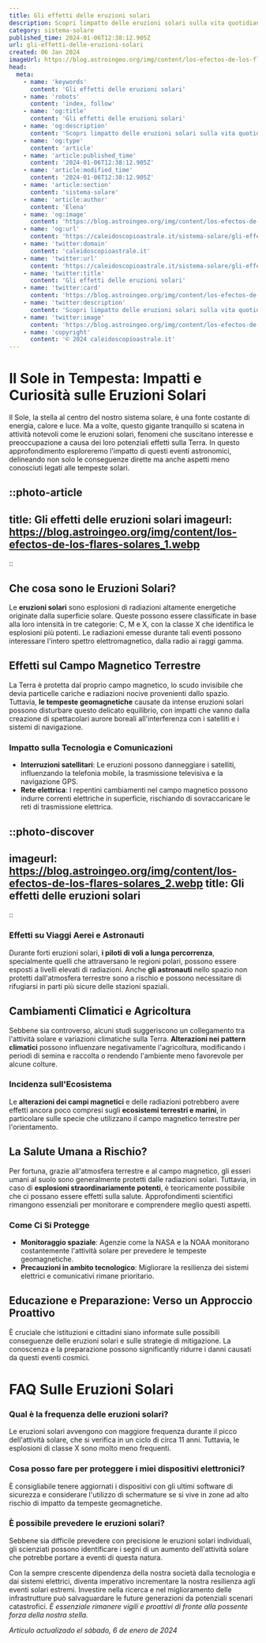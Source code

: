 ```yaml
---
title: Gli effetti delle eruzioni solari
description: Scopri limpatto delle eruzioni solari sulla vita quotidiana e la tecnologia in Italia. Approfondimenti unici e consigli desperti.
category: sistema-solare
published_time: 2024-01-06T12:38:12.905Z
url: gli-effetti-delle-eruzioni-solari
created: 06 Jan 2024
imageUrl: https://blog.astroingeo.org/img/content/los-efectos-de-los-flares-solares_1.webp
head:
  meta:
    - name: 'keywords'
      content: 'Gli effetti delle eruzioni solari'
    - name: 'robots'
      content: 'index, follow'
    - name: 'og:title'
      content: 'Gli effetti delle eruzioni solari'
    - name: 'og:description'
      content: 'Scopri limpatto delle eruzioni solari sulla vita quotidiana e la tecnologia in Italia. Approfondimenti unici e consigli desperti.'
    - name: 'og:type'
      content: 'article'
    - name: 'article:published_time'
      content: '2024-01-06T12:38:12.905Z'
    - name: 'article:modified_time'
      content: '2024-01-06T12:38:12.905Z'
    - name: 'article:section'
      content: 'sistema-solare'
    - name: 'article:author'
      content: 'Elena'
    - name: 'og:image'
      content: 'https://blog.astroingeo.org/img/content/los-efectos-de-los-flares-solares_1.webp'
    - name: 'og:url'
      content: 'https://caleidoscopioastrale.it/sistema-solare/gli-effetti-delle-eruzioni-solari'
    - name: 'twitter:domain'
      content: 'caleidoscopioastrale.it'
    - name: 'twitter:url'
      content: 'https://caleidoscopioastrale.it/sistema-solare/gli-effetti-delle-eruzioni-solari'
    - name: 'twitter:title'
      content: 'Gli effetti delle eruzioni solari'
    - name: 'twitter:card'
      content: 'https://blog.astroingeo.org/img/content/los-efectos-de-los-flares-solares_1.webp'
    - name: 'twitter:description'
      content: 'Scopri limpatto delle eruzioni solari sulla vita quotidiana e la tecnologia in Italia. Approfondimenti unici e consigli desperti.'
    - name: 'twitter:image'
      content: 'https://blog.astroingeo.org/img/content/los-efectos-de-los-flares-solares_1.webp'
    - name: 'copyright'
      content: '© 2024 caleidoscopioastrale.it'
---
```

# Il Sole in Tempesta: Impatti e Curiosità sulle Eruzioni Solari

Il Sole, la stella al centro del nostro sistema solare, è una fonte costante di energia, calore e luce. Ma a volte, questo gigante tranquillo si scatena in attività notevoli come le eruzioni solari, fenomeni che suscitano interesse e preoccupazione a causa dei loro potenziali effetti sulla Terra. In questo approfondimento esploreremo l'impatto di questi eventi astronomici, delineando non solo le conseguenze dirette ma anche aspetti meno conosciuti legati alle tempeste solari.

::photo-article
---
title: Gli effetti delle eruzioni solari
imageurl: https://blog.astroingeo.org/img/content/los-efectos-de-los-flares-solares_1.webp
---
::

## Che cosa sono le Eruzioni Solari?

Le **eruzioni solari** sono esplosioni di radiazioni altamente energetiche originate dalla superficie solare. Queste possono essere classificate in base alla loro intensità in tre categorie: C, M e X, con la classe X che identifica le esplosioni più potenti. Le radiazioni emesse durante tali eventi possono interessare l'intero spettro elettromagnetico, dalla radio ai raggi gamma.

## Effetti sul Campo Magnetico Terrestre

La Terra è protetta dal proprio campo magnetico, lo scudo invisibile che devia particelle cariche e radiazioni nocive provenienti dallo spazio. Tuttavia, **le tempeste geomagnetiche** causate da intense eruzioni solari possono disturbare questo delicato equilibrio, con impatti che vanno dalla creazione di spettacolari aurore boreali all'interferenza con i satelliti e i sistemi di navigazione.

### Impatto sulla Tecnologia e Comunicazioni

- **Interruzioni satellitari**: Le eruzioni possono danneggiare i satelliti, influenzando la telefonia mobile, la trasmissione televisiva e la navigazione GPS.
- **Rete elettrica**: I repentini cambiamenti nel campo magnetico possono indurre correnti elettriche in superficie, rischiando di sovraccaricare le reti di trasmissione elettrica.

::photo-discover
---
imageurl: https://blog.astroingeo.org/img/content/los-efectos-de-los-flares-solares_2.webp
title: Gli effetti delle eruzioni solari
---
::

### Effetti su Viaggi Aerei e Astronauti

Durante forti eruzioni solari, **i piloti di voli a lunga percorrenza**, specialmente quelli che attraversano le regioni polari, possono essere esposti a livelli elevati di radiazioni. Anche **gli astronauti** nello spazio non protetti dall'atmosfera terrestre sono a rischio e possono necessitare di rifugiarsi in parti più sicure delle stazioni spaziali.

## Cambiamenti Climatici e Agricoltura

Sebbene sia controverso, alcuni studi suggeriscono un collegamento tra l'attività solare e variazioni climatiche sulla Terra. **Alterazioni nei pattern climatici** possono influenzare negativamente l'agricoltura, modificando i periodi di semina e raccolta o rendendo l'ambiente meno favorevole per alcune colture.

### Incidenza sull'Ecosistema

Le **alterazioni dei campi magnetici** e delle radiazioni potrebbero avere effetti ancora poco compresi sugli **ecosistemi terrestri e marini**, in particolare sulle specie che utilizzano il campo magnetico terrestre per l'orientamento.

## La Salute Umana a Rischio?

Per fortuna, grazie all'atmosfera terrestre e al campo magnetico, gli esseri umani al suolo sono generalmente protetti dalle radiazioni solari. Tuttavia, in caso di **esplosioni straordinariamente potenti**, è teoricamente possibile che ci possano essere effetti sulla salute. Approfondimenti scientifici rimangono essenziali per monitorare e comprendere meglio questi aspetti.

### Come Ci Si Protegge

- **Monitoraggio spaziale**: Agenzie come la NASA e la NOAA monitorano costantemente l'attività solare per prevedere le tempeste geomagnetiche.
- **Precauzioni in ambito tecnologico**: Migliorare la resilienza dei sistemi elettrici e comunicativi rimane prioritario.

## Educazione e Preparazione: Verso un Approccio Proattivo

È cruciale che istituzioni e cittadini siano informate sulle possibili conseguenze delle eruzioni solari e sulle strategie di mitigazione. La conoscenza e la preparazione possono significantly ridurre i danni causati da questi eventi cosmici.

# FAQ Sulle Eruzioni Solari

### Qual è la frequenza delle eruzioni solari?

Le eruzioni solari avvengono con maggiore frequenza durante il picco dell'attività solare, che si verifica in un ciclo di circa 11 anni. Tuttavia, le esplosioni di classe X sono molto meno frequenti.

### Cosa posso fare per proteggere i miei dispositivi elettronici?

È consigliabile tenere aggiornati i dispositivi con gli ultimi software di sicurezza e considerare l'utilizzo di schermature se si vive in zone ad alto rischio di impatto da tempeste geomagnetiche.

### È possibile prevedere le eruzioni solari?

Sebbene sia difficile prevedere con precisione le eruzioni solari individuali, gli scienziati possono identificare i segni di un aumento dell'attività solare che potrebbe portare a eventi di questa natura.

Con la sempre crescente dipendenza della nostra società dalla tecnologia e dai sistemi elettrici, diventa imperativo incrementare la nostra resilienza agli eventi solari estremi. Investire nella ricerca e nel miglioramento delle infrastrutture può salvaguardare le future generazioni da potenziali scenari catastrofici. _È essenziale rimanere vigili e proattivi di fronte alla possente forza della nostra stella._

_Artículo actualizado el sábado, 6 de enero de 2024_
